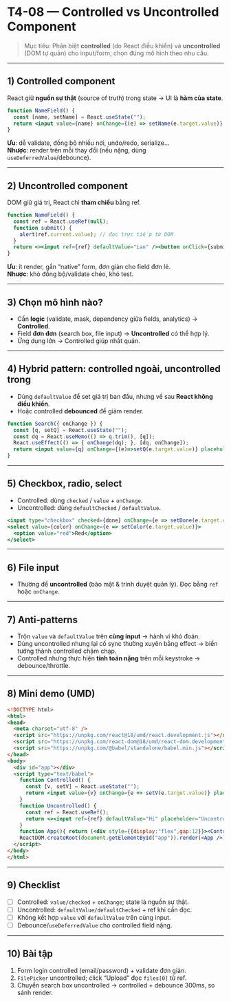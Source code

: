 # T4-08 — Controlled vs Uncontrolled Component

> Mục tiêu: Phân biệt **controlled** (do React điều khiển) và **uncontrolled** (DOM tự quản) cho input/form; chọn đúng mô hình theo nhu cầu.

---

## 1) Controlled component
React giữ **nguồn sự thật** (source of truth) trong state → UI là **hàm của state**.

```jsx
function NameField() {
  const [name, setName] = React.useState("");
  return <input value={name} onChange={(e) => setName(e.target.value)} />;
}
```
**Ưu**: dễ validate, đồng bộ nhiều nơi, undo/redo, serialize…  
**Nhược**: render trên mỗi thay đổi (nếu nặng, dùng `useDeferredValue`/debounce).

---

## 2) Uncontrolled component
DOM giữ giá trị, React chỉ **tham chiếu** bằng ref.
```jsx
function NameField() {
  const ref = React.useRef(null);
  function submit() {
    alert(ref.current.value); // đọc trực tiếp từ DOM
  }
  return <><input ref={ref} defaultValue="Lan" /><button onClick={submit}>Send</button></>;
}
```
**Ưu**: ít render, gần “native” form, đơn giản cho field đơn lẻ.  
**Nhược**: khó đồng bộ/validate chéo, khó test.

---

## 3) Chọn mô hình nào?
- Cần **logic** (validate, mask, dependency giữa fields, analytics) → **Controlled**.
- Field **đơn đơn** (search box, file input) → **Uncontrolled** có thể hợp lý.
- Ứng dụng lớn → Controlled giúp nhất quán.

---

## 4) Hybrid pattern: controlled ngoài, uncontrolled trong
- Dùng `defaultValue` để set giá trị ban đầu, nhưng về sau **React không điều khiển**.
- Hoặc controlled **debounced** để giảm render.

```jsx
function Search({ onChange }) {
  const [q, setQ] = React.useState("");
  const dq = React.useMemo(() => q.trim(), [q]);
  React.useEffect(() => { onChange(dq); }, [dq, onChange]);
  return <input value={q} onChange={(e)=>setQ(e.target.value)} placeholder="Search" />;
}
```

---

## 5) Checkbox, radio, select
- Controlled: dùng `checked` / `value` + `onChange`.
- Uncontrolled: dùng `defaultChecked` / `defaultValue`.

```jsx
<input type="checkbox" checked={done} onChange={e => setDone(e.target.checked)} />
<select value={color} onChange={e => setColor(e.target.value)}>
  <option value="red">Red</option>
</select>
```

---

## 6) File input
- Thường để **uncontrolled** (bảo mật & trình duyệt quản lý). Đọc bằng `ref` hoặc `onChange`.

---

## 7) Anti-patterns
- Trộn `value` và `defaultValue` trên **cùng input** → hành vi khó đoán.
- Dùng uncontrolled nhưng lại cố sync thường xuyên bằng effect → biến tướng thành controlled chậm chạp.
- Controlled nhưng thực hiện **tính toán nặng** trên mỗi keystroke → debounce/throttle.

---

## 8) Mini demo (UMD)
```html
<!DOCTYPE html>
<html>
<head>
  <meta charset="utf-8" />
  <script src="https://unpkg.com/react@18/umd/react.development.js"></script>
  <script src="https://unpkg.com/react-dom@18/umd/react-dom.development.js"></script>
  <script src="https://unpkg.com/@babel/standalone/babel.min.js"></script>
</head>
<body>
  <div id="app"></div>
  <script type="text/babel">
    function Controlled() {
      const [v, setV] = React.useState("");
      return <input value={v} onChange={e => setV(e.target.value)} placeholder="Controlled" />;
    }
    function Uncontrolled() {
      const ref = React.useRef();
      return <><input ref={ref} defaultValue="Hi" placeholder="Uncontrolled" /><button onClick={()=>alert(ref.current.value)}>Read</button></>;
    }
    function App(){ return (<div style={{display:"flex",gap:12}}><Controlled/><Uncontrolled/></div>) }
    ReactDOM.createRoot(document.getElementById("app")).render(<App />);
  </script>
</body>
</html>
```

---

## 9) Checklist
- [ ] Controlled: `value/checked` + `onChange`; state là nguồn sự thật.
- [ ] Uncontrolled: `defaultValue/defaultChecked` + ref khi cần đọc.
- [ ] Không kết hợp `value` với `defaultValue` trên cùng input.
- [ ] Debounce/`useDeferredValue` cho controlled field nặng.

---

## 10) Bài tập
1. Form login controlled (email/password) + validate đơn giản.
2. `FilePicker` uncontrolled; click “Upload” đọc `files[0]` từ ref.
3. Chuyển search box uncontrolled → controlled + debounce 300ms, so sánh render.